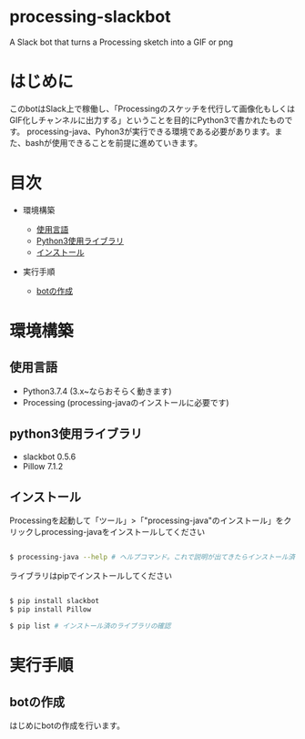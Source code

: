 # processing-slackbot
A Slack bot that turns a Processing sketch into a GIF or png

# はじめに
このbotはSlack上で稼働し、「Processingのスケッチを代行して画像化もしくはGIF化しチャンネルに出力する」ということを目的にPython3で書かれたものです。
processing-java、Pyhon3が実行できる環境である必要があります。また、bashが使用できることを前提に進めていきます。

# 目次
- 環境構築
    - [使用言語](#chapter1-1)
    - [Python3使用ライブラリ](#chapter1-2)
    - [インストール](#chapter1-3)

- 実行手順
    - [botの作成](#chapter2-1)

# 環境構築

<a id="chapter1-1"></a>

## 使用言語
- Python3.7.4 (3.x~ならおそらく動きます)
- Processing (processing-javaのインストールに必要です)

<a id="chapter1-2"></a>

## python3使用ライブラリ
- slackbot 0.5.6
- Pillow 7.1.2

<a id="chapter1-3"></a>

## インストール
Processingを起動して「ツール」>「"processing-java"のインストール」をクリックしprocessing-javaをインストールしてください

```bash

$ processing-java --help # ヘルプコマンド。これで説明が出てきたらインストール済

```

ライブラリはpipでインストールしてください

```bash

$ pip install slackbot
$ pip install Pillow

$ pip list # インストール済のライブラリの確認

```

# 実行手順
<a id="chapter2-1"></a>

## botの作成
はじめにbotの作成を行います。